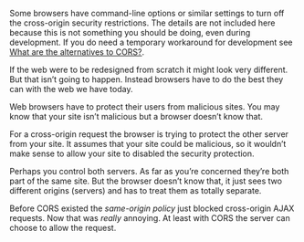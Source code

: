 Some browsers have command-line options or similar settings to turn off the cross-origin security restrictions. The details are not included here because this is not something you should be doing, even during development. If you do need a temporary workaround for development see [What are the alternatives to CORS?](/faq#b7a4).

If the web were to be redesigned from scratch it might look very different. But that isn’t going to happen. Instead browsers have to do the best they can with the web we have today.

Web browsers have to protect their users from malicious sites. You may know that your site isn’t malicious but a browser doesn’t know that.

For a cross-origin request the browser is trying to protect the other server from your site. It assumes that your site could be malicious, so it wouldn’t make sense to allow your site to disabled the security protection.

Perhaps you control both servers. As far as you’re concerned they’re both part of the same site. But the browser doesn’t know that, it just sees two different origins (servers) and has to treat them as totally separate.

Before CORS existed the _same-origin policy_ just blocked cross-origin AJAX requests. Now that was _really_ annoying. At least with CORS the server can choose to allow the request.
